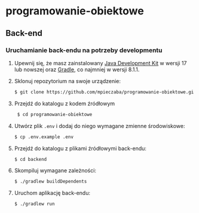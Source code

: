 # programowanie-obiektowe

## Back-end

### Uruchamianie back-endu na potrzeby developmentu

1. Upewnij się, że masz zainstalowany [Java Development Kit](https://openjdk.org/) w wersji 17 lub nowszej oraz [Gradle](https://gradle.org/), co najmniej w wersji 8.1.1.

2. Sklonuj repozytorium na swoje urządzenie:

   ```bash
   $ git clone https://github.com/mpieczaba/programowanie-obiektowe.git
   ```

3. Przejdź do katalogu z kodem źródłowym

   ```bash
    $ cd programowanie-obiektowe
   ```

4. Utwórz plik `.env` i dodaj do niego wymagane zmienne środowiskowe:

   ```bash
   $ cp .env.example .env
   ```

5. Przejdź do katalogu z plikami źródłowymi back-endu:

   ```bash
   $ cd backend
   ```

6. Skompiluj wymagane zależności:

   ```bash
   $ ./gradlew buildDependents
   ```

7. Uruchom aplikację back-endu:

   ```bash
   $ ./gradlew run
   ```
